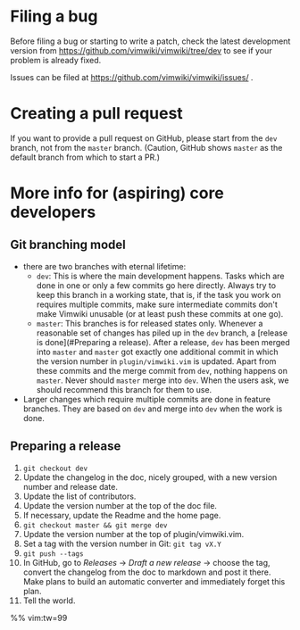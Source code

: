 # Filing a bug

Before filing a bug or starting to write a patch, check the latest development version from
https://github.com/vimwiki/vimwiki/tree/dev to see if your problem is already fixed.

Issues can be filed at https://github.com/vimwiki/vimwiki/issues/ .

# Creating a pull request
If you want to provide a pull request on GitHub, please start from the `dev` branch, not from the
`master` branch. (Caution, GitHub shows `master` as the default branch from which to start a PR.)


# More info for (aspiring) core developers
## Git branching model
- there are two branches with eternal lifetime:
    - `dev`: This is where the main development happens. Tasks which are done in one or only a few
      commits go here directly. Always try to keep this branch in a working state, that is, if the
      task you work on requires multiple commits, make sure intermediate commits don't make Vimwiki
      unusable (or at least push these commits at one go).
    - `master`: This branches is for released states only. Whenever a reasonable set of changes has
      piled up in the `dev` branch, a [release is done](#Preparing a release). After a release,
      `dev` has been merged into `master` and `master` got exactly one additional commit in which
      the version number in `plugin/vimwiki.vim` is updated. Apart from these commits and the merge
      commit from `dev`, nothing happens on `master`. Never should `master` merge into `dev`. When
      the users ask, we should recommend this branch for them to use.
- Larger changes which require multiple commits are done in feature branches. They are based on
  `dev` and merge into `dev` when the work is done.

## Preparing a release

1. `git checkout dev`
2. Update the changelog in the doc, nicely grouped, with a new version number and release date.
3. Update the list of contributors.
4. Update the version number at the top of the doc file.
5. If necessary, update the Readme and the home page.
6. `git checkout master && git merge dev`
7. Update the version number at the top of plugin/vimwiki.vim.
8. Set a tag with the version number in Git: `git tag vX.Y`
9. `git push --tags`
10. In GitHub, go to _Releases_ -> _Draft a new release_ -> choose  the tag, convert the changelog from the
    doc to markdown and post it there. Make plans to build an automatic converter and immediately
    forget this plan.
11. Tell the world.


%% vim:tw=99
